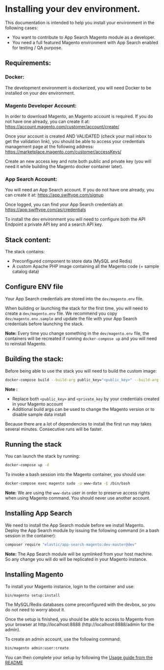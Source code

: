 # Installing your dev environment.

This documentation is intended to help you install your environment in the following cases:
* You want to contribute to App Search Magento module as a developer.
* You need a full featured Magento environment with App Search enabled for testing / QA purpose.

## Requirements:

### Docker:

The development environment is dockerized, you will need Docker to be installed on your dev environment.

### Magento Developer Account:

In order to download Magento, an Magento account is required. If you do not have one already, you can create it at: https://account.magento.com/customer/account/create/

Once your account is created AND VALIDATED (check your mail inbox to get the validation link), you should be able to access your credentials management page at the following address: https://marketplace.magento.com/customer/accessKeys/

Create an new access key and note both public and private key (you will need it while building the Magento docker container later).

### App Search Account:

You will need an App Search account. If you do not have one already, you can create it at: https://app.swiftype.com/signup

Once logged, you can find your App Search credentials at: https://app.swiftype.com/as/credentials

To install the dev environment you will need to configure both the API Endpoint a private API key and a search API key.

## Stack content:

The stack contains:
* Preconfigured component to store data (MySQL and Redis)
* A custom Apache PHP image containing all the Magento code (+ sample catalog data)

## Configure ENV file

Your App Search credentials are stored into the `dev/magento.env` file.

When building or launching the stack for the first time, you will need to create a `dev/magento.env` file. We recommend you copy `dev/magento.env.sample` and update the file with your App Search credentials before launching the stack.

**Note:** Every time you change something in the `dev/magento.env` file, the containers will be recreated if running `docker-compose up` and you will need to reinstall Magento.


## Building the stack:

Before being able to use the stack you will need to build the custom image:

```bash
docker-compose build --build-arg public_key="<public_key>" --build-arg private_key="<private_key>"
```

**Note :**
* Replace both `<public_key>` and `<private_key` by your credentials created in your Magento account
* Additional build args can be used to change the Magento version or to disable sample data install

Because there are a lot of dependencies to install the first run may takes several minutes. Consecutive runs will be faster.

## Running the stack

You can launch the stack by running:

```bash
docker-compose up -d
````

To invoke a bash session into the Magento container, you should use:

```bash
docker-compose exec magento sudo -u www-data -E /bin/bash
```

**Note:** We are using the `www-data` user in order to preserve access rights when using Magento command. You should never use another account.

## Installing App Search

We need to install the App Search module before we install Magento. Deploy the App Search module by issuing the following command (in a bash session in the container):

```bash
composer require "elastic/app-search-magento:dev-master@dev"
```

**Note:** The App Search module will be symlinked from your host machine. So any change you will do will be replicated in your Magento instance.

## Installing Magento

To install your Magento instance, login to the container and use:

```bash
bin/magento setup:install
```

The MySQL/Redis databases come preconfigured with the devbox, so you do not need to worry about it.

Once the setup is finished, you should be able to access to Magento from your browser at http://localhost:8888 (http://localhost:8888/admin for the admin).

To create an admin account, use the following command:

```bash
bin/magento admin:user:create
```

You can then complete your setup by following the [Usage guide from the README](https://github.com/elastic/app-search-magento/#usage)
